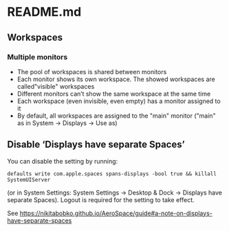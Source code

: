 # README.md

## Workspaces

###  Multiple monitors

- The pool of workspaces is shared between monitors
- Each monitor shows its own workspace. The showed workspaces are called"visible" workspaces
- Different monitors can’t show the same workspace at the same time
- Each workspace (even invisible, even empty) has a monitor assigned to it
- By default, all workspaces are assigned to the "main" monitor ("main" as in System → Displays → Use as)

## Disable ‘Displays have separate Spaces’

You can disable the setting by running:

```
defaults write com.apple.spaces spans-displays -bool true && killall SystemUIServer
```

(or in System Settings: System Settings → Desktop & Dock → Displays have separate Spaces). Logout is required for the setting to take effect.

See https://nikitabobko.github.io/AeroSpace/guide#a-note-on-displays-have-separate-spaces
